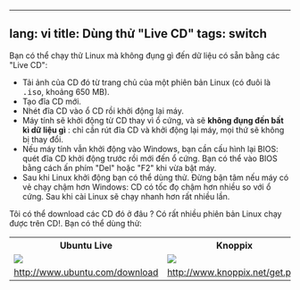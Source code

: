 
---
lang: vi
title: Dùng thử "Live CD"
tags: switch
---

Bạn có thể chạy thử Linux mà không đụng gì đến dữ liệu có sẵn bằng các "Live CD":

<ul>

<li>Tải ảnh của CD đó từ trang chủ của một phiên bản Linux (có đuôi là <tt>.iso</tt>, khoảng 650 MB). </li>

<li>Tạo đĩa CD mới.</li>

<li>Nhét đĩa CD vào ổ CD rồi khởi động lại máy.</li>

<li>Máy tính sẽ khởi động từ CD thay vì ổ cứng, và sẽ <b>không đụng đến bất kì dữ liệu gì</b> : 
chỉ cần rút đĩa CD và khởi động lại máy, mọi thứ sẽ không bị thay đổi.</li>

<li>Nếu máy tính vẫn khởi động vào Windows, bạn cần cấu hình lại BIOS: quét đĩa CD khởi động 
trước rồi mới đến ổ cứng. Bạn có thể vào BIOS bằng cách ấn phím "Del" hoặc "F2" khi vừa bật máy.</li>

<li>Sau khi Linux khởi động bạn có thể dùng thử. Đừng bận tâm nếu máy có vẻ chạy chậm hơn 
Windows: CD có tốc đọ chậm hơn nhiều so với ổ cứng. Sau khi cài Linux sẽ chạy nhanh hơn 
rất nhiều lần.</li>

</ul>

Tôi có thể download các CD đó ở đâu ? Có rất nhiều phiên bản Linux chạy được trên CD!. 
Bạn có thể dùng thử:

<table cols="2">
<tr>
<th>Ubuntu Live</th>
<th>Knoppix</th>
</tr>

<tr>
<td><a href="Images/ubuntu.png"><img src="Images/ubuntu_thumbnail.png" /></a></td>
<td><a href="Images/knoppix.png"><img src="Images/knoppix_thumbnail.png" /></a></td>
</tr>

<tr>
<td><a 
href="http://www.ubuntu.com/download">http://www.ubuntu.com/download</a></td>
<td><a 
href="http://www.knoppix.net/get.php">http://www.knoppix.net/get.php</a></td>
</tr>

</table>

